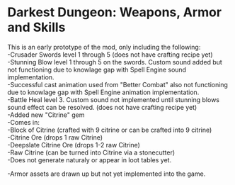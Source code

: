 # Darkest Dungeon: Weapons, Armor and Skills

This is an early prototype of the mod, only including the following:  
-Crusader Swords level 1 through 5 (does not have crafting recipe yet)  
-Stunning Blow level 1 through 5 on the swords. Custom sound added but not functioning due to knowlage gap with Spell Engine sound implementation.   
  -Successful cast animation used from "Better Combat" also not functioning due to knowlage gap with Spell Engine animation implementation.  
-Battle Heal level 3. Custom sound not implemented until stunning blows sound effect can be resolved. (does not have crafting recipe yet)  
-Added new "Citrine" gem  
-Comes in:   
  -Block of Citrine (crafted with 9 citrine or can be crafted into 9 citrine)  
  -Citrine Ore (drops 1 raw Citrine)   
  -Deepslate Citrine Ore (drops 1-2 raw Citrine)   
  -Raw Citrine (can be turned into Citrine via a stonecutter)  
  -Does not generate naturaly or appear in loot tables yet.  

-Armor assets are drawn up but not yet implemented into the game.  
